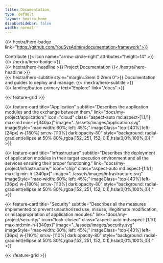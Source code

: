 ```yaml
---
title: Documentation
type: default
layout: hextra-home
disableSidebar: false
width: normal
---
```


<!-- markdownlint-disable MD033 MD034-->
{{< hextra/hero-badge link="https://github.com/YouSysAdmin/documentation-framework">}}
  <div class="w-2 h-2 rounded-full bg-primary-400"></div>
  Contribute
  {{< icon name="arrow-circle-right" attributes="height=14" >}}
{{< /hextra/hero-badge >}}

<div class="mt-6 mb-6">
{{< hextra/hero-headline >}}
  Project Documentation
{{< /hextra/hero-headline >}}
</div>

<div class="mb-12">
{{< hextra/hero-subtitle style="margin:.3rem 0 2rem 0">}}
  Documentation and guides to deploy and
  manage.
{{< /hextra/hero-subtitle >}}
</div>

<div class="mb-6">
{{< landing/button-primary text="Explore" link="/docs" >}}
<!-- {{< landing/button-secondary text="Explore" link="docs/" >}} -->
</div>

<div class="mt-6"></div>

{{< feature-grid >}}

{{< feature-card
title="Application"
subtitle="Describes the application modules and the exchange between them."
link="docs/my-project/application/"
icon="cloud"
class="aspect-auto md:aspect-[1.1/1] max-md:min-h-[340px]"
image="../assets/images/application.svg"
imageStyle="max-width: 60%; left: 45%;"
imageClass="top-[40%] left-[24px] w-[180%] sm:w-[110%] dark:opacity-80"
style="background: radial-gradient(ellipse at 50% 80%,rgba(152, 251, 152, 0.1),hsla(0,0%,100%,0));" >}}

{{< feature-card
title="Infrastructure"
subtitle="Describes the deployment of application modules in their target execution environment and all the services ensuring their proper functioning."
link="docs/my-project/infrastructure/"
icon="chip"
class="aspect-auto md:aspect-[1.1/1] max-lg:min-h-[340px]"
image="../assets/images/infrastructure.svg"
imageStyle="max-width: 60%; left: 45%;"
imageClass="top-[40%] left-[36px] w-[180%] sm:w-[110%] dark:opacity-80"
style="background: radial-gradient(ellipse at 50% 80%,rgba(152, 251, 152, 0.1),hsla(0,0%,100%,0));" >}}

{{< feature-card
title="Security"
subtitle="Describes all the measures implemented to prevent unauthorized use, misuse, illegitimate modification, or misappropriation of application modules."
link="docs/my-project/security/"
icon="lock-closed"
class="aspect-auto md:aspect-[1.1/1] max-md:min-h-[340px]"
image="../assets/images/security.svg"
imageStyle="max-width: 60%; left: 45%;"
imageClass="top-[40%] left-[36px] w-[110%] sm:w-[110%] dark:opacity-80"
style="background: radial-gradient(ellipse at 50% 80%,rgba(152, 251, 152, 0.1),hsla(0,0%,100%,0));" >}}

<!--
{{< feature-card
title="Additional"
subtitle="Additional"
link="/docs/link-to-doc" >}}
-->

{{< /feature-grid >}}
